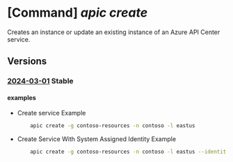# [Command] _apic create_

Creates an instance or update an existing instance of an Azure API Center service.

## Versions

### [2024-03-01](/Resources/mgmt-plane/L3N1YnNjcmlwdGlvbnMve30vcmVzb3VyY2Vncm91cHMve30vcHJvdmlkZXJzL21pY3Jvc29mdC5hcGljZW50ZXIvc2VydmljZXMve30=/2024-03-01.xml) **Stable**

<!-- mgmt-plane /subscriptions/{}/resourcegroups/{}/providers/microsoft.apicenter/services/{} 2024-03-01 -->

#### examples

- Create service Example
    ```bash
        apic create -g contoso-resources -n contoso -l eastus
    ```

- Create Service With System Assigned Identity Example
    ```bash
        apic create -g contoso-resources -n contoso -l eastus --identity '{type:systemassigned}'
    ```
